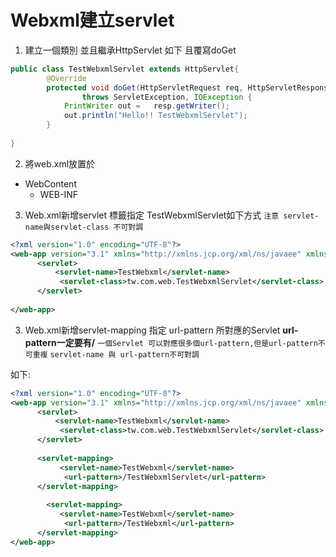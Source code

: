 # Webxml建立servlet
1. 建立一個類別 並且繼承HttpServlet 如下 且覆寫doGet
```java
public class TestWebxmlServlet extends HttpServlet{
		@Override
		protected void doGet(HttpServletRequest req, HttpServletResponse resp) 
				throws ServletException, IOException {
		    PrintWriter out =   resp.getWriter();
		    out.println("Hello!! TestWebxmlServlet");
		}
	
}
```
2. 將web.xml放置於
+ WebContent
    + WEB-INF
3. Web.xml新增servlet 標籤指定 TestWebxmlServlet如下方式
`注意 servlet-name與servlet-class 不可對調`
```XML
<?xml version="1.0" encoding="UTF-8"?>
<web-app version="3.1" xmlns="http://xmlns.jcp.org/xml/ns/javaee" xmlns:xsi="http://www.w3.org/2001/XMLSchema-instance" xsi:schemaLocation="http://xmlns.jcp.org/xml/ns/javaee http://xmlns.jcp.org/xml/ns/javaee/web-app_3_1.xsd">
      <servlet>      
      	  <servlet-name>TestWebxml</servlet-name>
           <servlet-class>tw.com.web.TestWebxmlServlet</servlet-class>
      </servlet>
     
</web-app>
```
3. Web.xml新增servlet-mapping  指定 url-pattern 所對應的Servlet
**url-pattern一定要有/**
`一個Servlet 可以對應很多個url-pattern,但是url-pattern不可重複`
`servlet-name 與 url-pattern不可對調 `

如下:
```xml
<?xml version="1.0" encoding="UTF-8"?>
<web-app version="3.1" xmlns="http://xmlns.jcp.org/xml/ns/javaee" xmlns:xsi="http://www.w3.org/2001/XMLSchema-instance" xsi:schemaLocation="http://xmlns.jcp.org/xml/ns/javaee http://xmlns.jcp.org/xml/ns/javaee/web-app_3_1.xsd">
      <servlet>      
      	  <servlet-name>TestWebxml</servlet-name>
           <servlet-class>tw.com.web.TestWebxmlServlet</servlet-class>
      </servlet>
      
      <servlet-mapping>       	
      	   <servlet-name>TestWebxml</servlet-name>
      	  	<url-pattern>/TestWebxmlServlet</url-pattern>
      </servlet-mapping>
      
        <servlet-mapping>       	
      	   <servlet-name>TestWebxml</servlet-name>
      	  	<url-pattern>/TestWebxml</url-pattern>
      </servlet-mapping>
</web-app>
```

